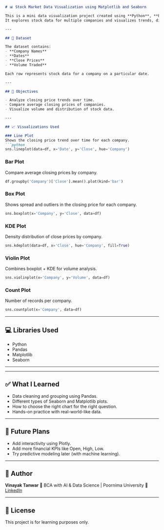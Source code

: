 
````markdown
# 📊 Stock Market Data Visualization using Matplotlib and Seaborn

This is a mini data visualization project created using **Python**, **Pandas**, **Matplotlib**, and **Seaborn**.  
It explores stock data for multiple companies and visualizes trends, distributions, and comparisons in an easy-to-understand way.

---

## 🧾 Dataset

The dataset contains:
- **Company Names**
- **Dates**
- **Close Prices**
- **Volume Traded**

Each row represents stock data for a company on a particular date.

---

## 📌 Objectives

- Analyze closing price trends over time.
- Compare average closing prices of companies.
- Visualize volume and distribution of stock data.

---

## 📈 Visualizations Used

### Line Plot
Shows the closing price trend over time for each company.
```python
sns.lineplot(data=df, x='Date', y='Close', hue='Company')
````

### Bar Plot

Compare average closing prices by company.

```python
df.groupby('Company')['Close'].mean().plot(kind='bar')
```

### Box Plot

Shows spread and outliers in the closing price for each company.

```python
sns.boxplot(x='Company', y='Close', data=df)
```

### KDE Plot

Density distribution of close prices by company.

```python
sns.kdeplot(data=df, x='Close', hue='Company', fill=True)
```

### Violin Plot

Combines boxplot + KDE for volume analysis.

```python
sns.violinplot(x='Company', y='Volume', data=df)
```

### Count Plot

Number of records per company.

```python
sns.countplot(x='Company', data=df)
```

---

## 💻 Libraries Used

* Python
* Pandas
* Matplotlib
* Seaborn

---

---

## ✅ What I Learned

* Data cleaning and grouping using Pandas.
* Different types of Seaborn and Matplotlib plots.
* How to choose the right chart for the right question.
* Hands-on practice with real-world-like data.

---

## 🚀 Future Plans

* Add interactivity using Plotly.
* Add more financial KPIs like Open, High, Low.
* Try predictive modeling later (with machine learning).

---

## 📌 Author

**Vinayak Tanwar**
📍 BCA with AI & Data Science | Poornima University
🔗 [LinkedIn](https://www.linkedin.com/in/vinayaktanwar)

---

## 📝 License

This project is for learning purposes only.

